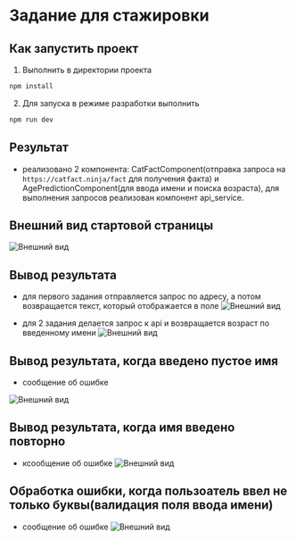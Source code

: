 # Задание для стажировки

## Как запустить проект

1. Выполнить в директории проекта

```bash
npm install
```

2. Для запуска в режиме разработки выполнить

```bash
npm run dev
```

## Результат

- реализовано 2 компонента: CatFactComponent(отправка запроса на `https://catfact.ninja/fact` для получения факта) и AgePredictionComponent(для ввода имени и поиска возраста), для выполнения запросов реализован компонент api_service.

## Внешний вид стартовой страницы

 ![Внешний вид](https://sun9-35.userapi.com/impg/feZW3EhU_7XnLSq4RvsPq9b2LpT4MUBGvtm0sA/pVm5ruMwvuU.jpg?size=1832x801&quality=96&sign=6e33a63f554c33d68d5532cea7ef4304&type=album)

## Вывод результата

- для первого задания отправляется запрос по адресу, а потом возвращается текст, который отображается в поле
 ![Внешний вид](https://sun9-68.userapi.com/impg/yeQ-jdEmqydRAnFg-RcKIc4d7ai-zi6udX_maA/JsKCANRPzn8.jpg?size=1820x846&quality=96&sign=f020b74b7996ca327cc1e5ab73350fad&type=album)

- для 2 задания делается запрос к api и возвращается возраст по введенному имени
 ![Внешний вид](https://sun9-69.userapi.com/impg/ENML5VzwbTBP9xG4AtAN9FgWVKJUwdNlceJgmg/gztbZHs76ac.jpg?size=1767x881&quality=96&sign=966a4d51068013179731869f38586fd7&type=album)
## Вывод результата, когда введено пустое имя

- сообщение об ошибке

 ![Внешний вид](https://sun9-53.userapi.com/impg/BdQCueFHWxnTUmaNVtkg04uIYe5rueuc3s7AIg/gnVyq1zQP5Q.jpg?size=1790x848&quality=96&sign=4d2d7f06a71831d590f6fb8c7cd98fc7&type=album)

## Вывод результата, когда имя введено повторно

- ксообщение об ошибке
 ![Внешний вид](https://sun9-19.userapi.com/impg/a-2cXKbKDKRmnlbebuTxVi5HdRywsx958cZ5sA/uDE2TPwSOzM.jpg?size=1790x823&quality=96&sign=8c88c178cba6880b4c73b3be6d5563b5&type=album)

## Обработка ошибки, когда пользоатель ввел не только буквы(валидация поля ввода имени)

- сообщение об ошибке
 ![Внешний вид](https://sun9-17.userapi.com/impg/dgp1wb1y7fNm_-fZgqsSagicxX1reUdfvp0NhQ/9B8wcvKRx88.jpg?size=1733x816&quality=96&sign=972f7b99ec36c64b738fca75b9645b09&type=album)

